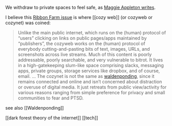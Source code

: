 We withdraw to private spaces to feel safe, as [Maggie Appleton writes](https://maggieappleton.com/cozy-web). 

I believe this [Ribbon Farm issue](https://studio.ribbonfarm.com/p/the-extended-internet-universe) is where [[cozy web]] (or cozyweb or cozynet) was coined:

> Unlike the main public internet, which runs on the (human) protocol of “users” clicking on links on public pages/apps maintained by “publishers”, the cozyweb works on the (human) protocol of everybody cutting-and-pasting bits of text, images, URLs, and screenshots across live streams. Much of this content is poorly addressable, poorly searchable, and very vulnerable to bitrot. It lives in a high-gatekeeping slum-like space comprising slacks, messaging apps, private groups, storage services like dropbox, and of course, email.
> ... The cozynet is not the same as [waldenponding](https://breakingsmart.substack.com/p/against-waldenponding-ii), since it remains connected and online and isn’t concerned about distraction or overuse of digital media. It just retreats from public view/activity for various reasons ranging from simple preference for privacy and small communities to fear and PTSD.

see also [[Waldenponding]]



[[dark forest theory of the internet]]
[[tech]]